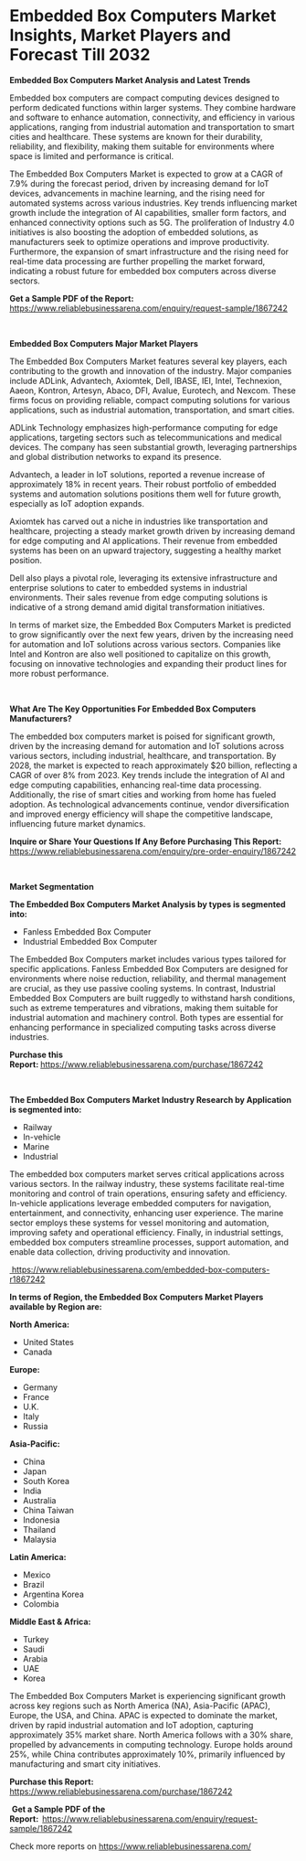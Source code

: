 <p><h1>Embedded Box Computers Market Insights, Market Players and Forecast Till 2032</h1></p><p><strong>Embedded Box Computers Market Analysis and Latest Trends</strong></p>
<p><p>Embedded box computers are compact computing devices designed to perform dedicated functions within larger systems. They combine hardware and software to enhance automation, connectivity, and efficiency in various applications, ranging from industrial automation and transportation to smart cities and healthcare. These systems are known for their durability, reliability, and flexibility, making them suitable for environments where space is limited and performance is critical.</p><p>The Embedded Box Computers Market is expected to grow at a CAGR of 7.9% during the forecast period, driven by increasing demand for IoT devices, advancements in machine learning, and the rising need for automated systems across various industries. Key trends influencing market growth include the integration of AI capabilities, smaller form factors, and enhanced connectivity options such as 5G. The proliferation of Industry 4.0 initiatives is also boosting the adoption of embedded solutions, as manufacturers seek to optimize operations and improve productivity. Furthermore, the expansion of smart infrastructure and the rising need for real-time data processing are further propelling the market forward, indicating a robust future for embedded box computers across diverse sectors.</p></p>
<p><strong>Get a Sample PDF of the Report:&nbsp;</strong> <a href="https://www.reliablebusinessarena.com/enquiry/request-sample/1867242?utm_campaign=3457&utm_medium=2&utm_source=Github&utm_content=ia&utm_term=10042025&utm_id=embedded-box-computers">https://www.reliablebusinessarena.com/enquiry/request-sample/1867242</a></p>
<p>&nbsp;</p>
<p><strong>Embedded Box Computers Major Market Players</strong></p>
<p><p>The Embedded Box Computers Market features several key players, each contributing to the growth and innovation of the industry. Major companies include ADLink, Advantech, Axiomtek, Dell, IBASE, IEI, Intel, Technexion, Aaeon, Kontron, Artesyn, Abaco, DFI, Avalue, Eurotech, and Nexcom. These firms focus on providing reliable, compact computing solutions for various applications, such as industrial automation, transportation, and smart cities.</p><p>ADLink Technology emphasizes high-performance computing for edge applications, targeting sectors such as telecommunications and medical devices. The company has seen substantial growth, leveraging partnerships and global distribution networks to expand its presence.</p><p>Advantech, a leader in IoT solutions, reported a revenue increase of approximately 18% in recent years. Their robust portfolio of embedded systems and automation solutions positions them well for future growth, especially as IoT adoption expands.</p><p>Axiomtek has carved out a niche in industries like transportation and healthcare, projecting a steady market growth driven by increasing demand for edge computing and AI applications. Their revenue from embedded systems has been on an upward trajectory, suggesting a healthy market position.</p><p>Dell also plays a pivotal role, leveraging its extensive infrastructure and enterprise solutions to cater to embedded systems in industrial environments. Their sales revenue from edge computing solutions is indicative of a strong demand amid digital transformation initiatives.</p><p>In terms of market size, the Embedded Box Computers Market is predicted to grow significantly over the next few years, driven by the increasing need for automation and IoT solutions across various sectors. Companies like Intel and Kontron are also well positioned to capitalize on this growth, focusing on innovative technologies and expanding their product lines for more robust performance.</p></p>
<p>&nbsp;</p>
<p><strong>What Are The Key Opportunities For Embedded Box Computers Manufacturers?</strong></p>
<p><p>The embedded box computers market is poised for significant growth, driven by the increasing demand for automation and IoT solutions across various sectors, including industrial, healthcare, and transportation. By 2028, the market is expected to reach approximately $20 billion, reflecting a CAGR of over 8% from 2023. Key trends include the integration of AI and edge computing capabilities, enhancing real-time data processing. Additionally, the rise of smart cities and working from home has fueled adoption. As technological advancements continue, vendor diversification and improved energy efficiency will shape the competitive landscape, influencing future market dynamics.</p></p>
<p><strong>Inquire or Share Your Questions If Any Before Purchasing This Report:</strong> <a href="https://www.reliablebusinessarena.com/enquiry/pre-order-enquiry/1867242?utm_campaign=3457&utm_medium=2&utm_source=Github&utm_content=ia&utm_term=10042025&utm_id=embedded-box-computers">https://www.reliablebusinessarena.com/enquiry/pre-order-enquiry/1867242</a></p>
<p>&nbsp;</p>
<p><strong>Market Segmentation</strong></p>
<p><strong>The Embedded Box Computers Market Analysis by types is segmented into:</strong></p>
<p><ul><li>Fanless Embedded Box Computer</li><li>Industrial Embedded Box Computer</li></ul></p>
<p><p>The Embedded Box Computers market includes various types tailored for specific applications. Fanless Embedded Box Computers are designed for environments where noise reduction, reliability, and thermal management are crucial, as they use passive cooling systems. In contrast, Industrial Embedded Box Computers are built ruggedly to withstand harsh conditions, such as extreme temperatures and vibrations, making them suitable for industrial automation and machinery control. Both types are essential for enhancing performance in specialized computing tasks across diverse industries.</p></p>
<p><strong>Purchase this Report:&nbsp;</strong><a href="https://www.reliablebusinessarena.com/purchase/1867242?utm_campaign=3457&utm_medium=2&utm_source=Github&utm_content=ia&utm_term=10042025&utm_id=embedded-box-computers">https://www.reliablebusinessarena.com/purchase/1867242</a></p>
<p>&nbsp;</p>
<p><strong>The Embedded Box Computers Market Industry Research by Application is segmented into:</strong></p>
<p><ul><li>Railway</li><li>In-vehicle</li><li>Marine</li><li>Industrial</li></ul></p>
<p><p>The embedded box computers market serves critical applications across various sectors. In the railway industry, these systems facilitate real-time monitoring and control of train operations, ensuring safety and efficiency. In-vehicle applications leverage embedded computers for navigation, entertainment, and connectivity, enhancing user experience. The marine sector employs these systems for vessel monitoring and automation, improving safety and operational efficiency. Finally, in industrial settings, embedded box computers streamline processes, support automation, and enable data collection, driving productivity and innovation.</p></p>
<p><a href="https://www.reliablebusinessarena.com/embedded-box-computers-r1867242?utm_campaign=3457&utm_medium=2&utm_source=Github&utm_content=ia&utm_term=10042025&utm_id=embedded-box-computers">&nbsp;https://www.reliablebusinessarena.com/embedded-box-computers-r1867242</a></p>
<p><strong>In terms of Region, the Embedded Box Computers Market Players available by Region are:</strong></p>
<p>
    <p> <strong> North America: </strong>
        <ul>
            <li>United States</li>
            <li>Canada</li>
        </ul>
        </p> 
    <p> <strong> Europe: </strong>
        <ul>
            <li>Germany</li>
            <li>France</li>
            <li>U.K.</li>
            <li>Italy</li>
            <li>Russia</li>
        </ul>
        </p> 
    <p> <strong> Asia-Pacific: </strong>
        <ul>
            <li>China</li>
            <li>Japan</li>
            <li>South Korea</li>
            <li>India</li>
            <li>Australia</li>
            <li>China Taiwan</li>
            <li>Indonesia</li>
            <li>Thailand</li>
            <li>Malaysia</li>
        </ul>
        </p> 
    <p> <strong> Latin America: </strong>
        <ul>
            <li>Mexico</li>
            <li>Brazil</li>
            <li>Argentina Korea</li>
            <li>Colombia</li>
        </ul>
        </p> 
    <p> <strong> Middle East & Africa: </strong>
        <ul>
            <li>Turkey</li>
            <li>Saudi</li>
            <li>Arabia</li>
            <li>UAE</li>
            <li>Korea</li>
        </ul>
    </p>
    </p>
<p><p>The Embedded Box Computers Market is experiencing significant growth across key regions such as North America (NA), Asia-Pacific (APAC), Europe, the USA, and China. APAC is expected to dominate the market, driven by rapid industrial automation and IoT adoption, capturing approximately 35% market share. North America follows with a 30% share, propelled by advancements in computing technology. Europe holds around 25%, while China contributes approximately 10%, primarily influenced by manufacturing and smart city initiatives.</p></p>
<p><strong>Purchase this Report: </strong><a href="https://www.reliablebusinessarena.com/purchase/1867242?utm_campaign=3457&utm_medium=2&utm_source=Github&utm_content=ia&utm_term=10042025&utm_id=embedded-box-computers">https://www.reliablebusinessarena.com/purchase/1867242</a></p>
<p>&nbsp;<strong>Get a Sample PDF of the Report:&nbsp;&nbsp;</strong><a href="https://www.reliablebusinessarena.com/enquiry/request-sample/1867242?utm_campaign=3457&utm_medium=2&utm_source=Github&utm_content=ia&utm_term=10042025&utm_id=embedded-box-computers">https://www.reliablebusinessarena.com/enquiry/request-sample/1867242</a></p>
<p><strong></strong></p>
<p>Check more reports on <a href="https://www.reliablebusinessarena.com/?utm_campaign=3457&utm_medium=2&utm_source=Github&utm_content=ia&utm_term=10042025&utm_id=embedded-box-computers">https://www.reliablebusinessarena.com/</a></p>